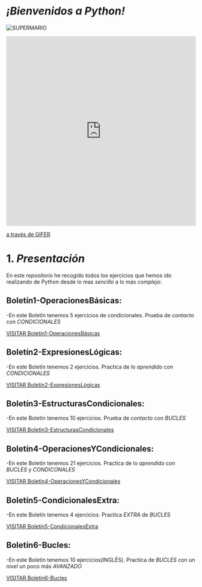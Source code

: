 # _¡Bienvenidos a Python!_

![SUPERMARIO](https://gifer.com/embed/33HU)
<div style="padding-top:100.000%;position:relative;"><iframe src="https://gifer.com/embed/33HU" width="100%" height="100%" style='position:absolute;top:0;left:0;' frameBorder="0" allowFullScreen></iframe></div><p><a href="https://gifer.com">a través de GIFER</a></p>

# 1. _Presentación_
En este _repositorio_ he recogido todos los ejercicios que hemos ido realizando de Python desde lo mas _sencillo_ a lo más *complejo*:

## Boletín1-OperacionesBásicas:

  -En este Boletín tenemos 5 ejercicios de condicionales. Prueba de _contacto_ con *CONDICIONALES*
  
  [VISITAR Boletín1-OperacionesBásicas](https://github.com/iivansaanchez/Programming-Python-/tree/master/Bolet%C3%ADn1-Operaciones%20b%C3%A1sicas)
  
## Boletín2-ExpresionesLógicas:
 
  -En este Boletín tenemos 2 ejercicios. Practica de lo _aprendido_ con *CONDICIONALES*
  
  [VISITAR Boletín2-ExpresionesLógicas](https://github.com/iivansaanchez/Programming-Python-/tree/master/Bolet%C3%ADn2-Expresiones%20l%C3%B3gicas)
  
## Boletín3-EstructurasCondicionales:

  -En este Boletín tenemos 10 ejercicios. Prueba de _contacto_ con *BUCLES*
  
  [VISITAR Boletín3-EstructurasCondicionales](https://github.com/iivansaanchez/Programming-Python-/tree/master/Bolet%C3%ADn3-Estructuras%20condicionales)
  
## Boletín4-OperacionesYCondicionales:

  -En este Boletín tenemos 21 ejercicios. Practica de lo _aprendido_ con *BUCLES* y *CONDICONALES*
  
  [VISITAR Boletín4-OperacionesYCondicionales](https://github.com/iivansaanchez/Programming-Python-/tree/master/Bolet%C3%ADn4-Operaciones%20y%20condicionales)
  
## Boletín5-CondicionalesExtra:

  -En este Boletín tenemos 4 ejercicios. Practica *EXTRA* de *BUCLES*
  
  [VISITAR Boletín5-CondicionalesExtra](https://github.com/iivansaanchez/Programming-Python-/tree/master/Bolet%C3%ADn5%20-CondicionalesExtra)
  
## Boletín6-Bucles:

  -En este Boletín tenemos 10 ejercicios(INGLÉS). Practica de *BUCLES* con un _nivel_ un poco más *AVANZADO*
  
  [VISITAR Boletín6-Bucles](https://github.com/iivansaanchez/Programming-Python-/tree/master/Bolet%C3%ADn6-Bucles)
